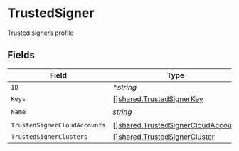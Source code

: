 # TrustedSigner

Trusted signers profile


## Fields

| Field                                                                                  | Type                                                                                   | Required                                                                               | Description                                                                            |
| -------------------------------------------------------------------------------------- | -------------------------------------------------------------------------------------- | -------------------------------------------------------------------------------------- | -------------------------------------------------------------------------------------- |
| `ID`                                                                                   | **string*                                                                              | :heavy_minus_sign:                                                                     | N/A                                                                                    |
| `Keys`                                                                                 | [][shared.TrustedSignerKey](../../models/shared/trustedsignerkey.md)                   | :heavy_minus_sign:                                                                     | N/A                                                                                    |
| `Name`                                                                                 | *string*                                                                               | :heavy_check_mark:                                                                     | N/A                                                                                    |
| `TrustedSignerCloudAccounts`                                                           | [][shared.TrustedSignerCloudAccount](../../models/shared/trustedsignercloudaccount.md) | :heavy_minus_sign:                                                                     | N/A                                                                                    |
| `TrustedSignerClusters`                                                                | [][shared.TrustedSignerCluster](../../models/shared/trustedsignercluster.md)           | :heavy_minus_sign:                                                                     | N/A                                                                                    |